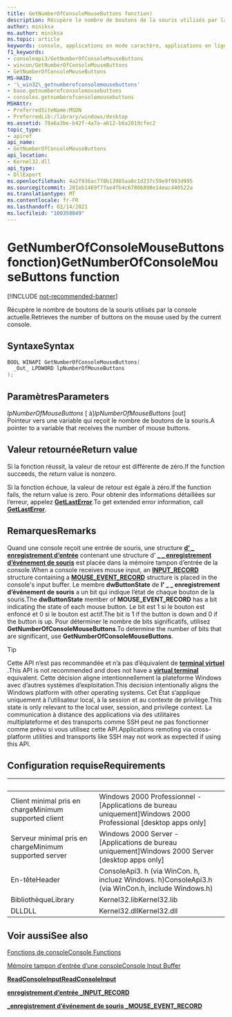```yaml
---
title: GetNumberOfConsoleMouseButtons fonction)
description: Récupère le nombre de boutons de la souris utilisés par la console actuelle.
author: miniksa
ms.author: miniksa
ms.topic: article
keywords: console, applications en mode caractère, applications en ligne de commande, applications de terminal, API console
f1_keywords:
- consoleapi3/GetNumberOfConsoleMouseButtons
- wincon/GetNumberOfConsoleMouseButtons
- GetNumberOfConsoleMouseButtons
MS-HAID:
- '\_win32\_getnumberofconsolemousebuttons'
- base.getnumberofconsolemousebuttons
- consoles.getnumberofconsolemousebuttons
MSHAttr:
- PreferredSiteName:MSDN
- PreferredLib:/library/windows/desktop
ms.assetid: 78a6a3be-b42f-4a7a-a612-b6a2019cfec2
topic_type:
- apiref
api_name:
- GetNumberOfConsoleMouseButtons
api_location:
- Kernel32.dll
api_type:
- DllExport
ms.openlocfilehash: 4a2f936ac778b13985aa0c1d237c59e9f993d995
ms.sourcegitcommit: 281eb1469f77ae4fb4c67806898e14eac440522a
ms.translationtype: MT
ms.contentlocale: fr-FR
ms.lasthandoff: 02/14/2021
ms.locfileid: "100358849"
---
```

# <a name="getnumberofconsolemousebuttons-function"></a><span data-ttu-id="6622e-104">GetNumberOfConsoleMouseButtons fonction)</span><span class="sxs-lookup"><span data-stu-id="6622e-104">GetNumberOfConsoleMouseButtons function</span></span>

[!INCLUDE [not-recommended-banner](./includes/not-recommended-banner.md)]

<span data-ttu-id="6622e-105">Récupère le nombre de boutons de la souris utilisés par la console actuelle.</span><span class="sxs-lookup"><span data-stu-id="6622e-105">Retrieves the number of buttons on the mouse used by the current console.</span></span>

## <a name="syntax"></a><span data-ttu-id="6622e-106">Syntaxe</span><span class="sxs-lookup"><span data-stu-id="6622e-106">Syntax</span></span>

```C
BOOL WINAPI GetNumberOfConsoleMouseButtons(
  _Out_ LPDWORD lpNumberOfMouseButtons
);
```

## <a name="parameters"></a><span data-ttu-id="6622e-107">Paramètres</span><span class="sxs-lookup"><span data-stu-id="6622e-107">Parameters</span></span>

<span data-ttu-id="6622e-108">*lpNumberOfMouseButtons* \[ à\]</span><span class="sxs-lookup"><span data-stu-id="6622e-108">*lpNumberOfMouseButtons* \[out\]</span></span>  
<span data-ttu-id="6622e-109">Pointeur vers une variable qui reçoit le nombre de boutons de la souris.</span><span class="sxs-lookup"><span data-stu-id="6622e-109">A pointer to a variable that receives the number of mouse buttons.</span></span>

## <a name="return-value"></a><span data-ttu-id="6622e-110">Valeur retournée</span><span class="sxs-lookup"><span data-stu-id="6622e-110">Return value</span></span>

<span data-ttu-id="6622e-111">Si la fonction réussit, la valeur de retour est différente de zéro.</span><span class="sxs-lookup"><span data-stu-id="6622e-111">If the function succeeds, the return value is nonzero.</span></span>

<span data-ttu-id="6622e-112">Si la fonction échoue, la valeur de retour est égale à zéro.</span><span class="sxs-lookup"><span data-stu-id="6622e-112">If the function fails, the return value is zero.</span></span> <span data-ttu-id="6622e-113">Pour obtenir des informations détaillées sur l’erreur, appelez [**GetLastError**](/windows/win32/api/errhandlingapi/nf-errhandlingapi-getlasterror).</span><span class="sxs-lookup"><span data-stu-id="6622e-113">To get extended error information, call [**GetLastError**](/windows/win32/api/errhandlingapi/nf-errhandlingapi-getlasterror).</span></span>

## <a name="remarks"></a><span data-ttu-id="6622e-114">Remarques</span><span class="sxs-lookup"><span data-stu-id="6622e-114">Remarks</span></span>

<span data-ttu-id="6622e-115">Quand une console reçoit une entrée de souris, une structure [**d' \_ enregistrement d’entrée**](input-record-str.md) contenant une structure d' [**\_ \_ enregistrement d’événement de souris**](mouse-event-record-str.md) est placée dans la mémoire tampon d’entrée de la console.</span><span class="sxs-lookup"><span data-stu-id="6622e-115">When a console receives mouse input, an [**INPUT\_RECORD**](input-record-str.md) structure containing a [**MOUSE\_EVENT\_RECORD**](mouse-event-record-str.md) structure is placed in the console's input buffer.</span></span> <span data-ttu-id="6622e-116">Le membre **dwButtonState** de **l' \_ \_ enregistrement d’événement de souris** a un bit qui indique l’état de chaque bouton de la souris.</span><span class="sxs-lookup"><span data-stu-id="6622e-116">The **dwButtonState** member of **MOUSE\_EVENT\_RECORD** has a bit indicating the state of each mouse button.</span></span> <span data-ttu-id="6622e-117">Le bit est 1 si le bouton est enfoncé et 0 si le bouton est actif.</span><span class="sxs-lookup"><span data-stu-id="6622e-117">The bit is 1 if the button is down and 0 if the button is up.</span></span> <span data-ttu-id="6622e-118">Pour déterminer le nombre de bits significatifs, utilisez **GetNumberOfConsoleMouseButtons**.</span><span class="sxs-lookup"><span data-stu-id="6622e-118">To determine the number of bits that are significant, use **GetNumberOfConsoleMouseButtons**.</span></span>

> [!TIP]
> <span data-ttu-id="6622e-119">Cette API n’est pas recommandée et n’a pas d’équivalent de **[terminal virtuel](console-virtual-terminal-sequences.md)** .</span><span class="sxs-lookup"><span data-stu-id="6622e-119">This API is not recommended and does not have a **[virtual terminal](console-virtual-terminal-sequences.md)** equivalent.</span></span> <span data-ttu-id="6622e-120">Cette décision aligne intentionnellement la plateforme Windows avec d’autres systèmes d’exploitation.</span><span class="sxs-lookup"><span data-stu-id="6622e-120">This decision intentionally aligns the Windows platform with other operating systems.</span></span> <span data-ttu-id="6622e-121">Cet État s’applique uniquement à l’utilisateur local, à la session et au contexte de privilège.</span><span class="sxs-lookup"><span data-stu-id="6622e-121">This state is only relevant to the local user, session, and privilege context.</span></span> <span data-ttu-id="6622e-122">La communication à distance des applications via des utilitaires multiplateforme et des transports comme SSH peut ne pas fonctionner comme prévu si vous utilisez cette API.</span><span class="sxs-lookup"><span data-stu-id="6622e-122">Applications remoting via cross-platform utilities and transports like SSH may not work as expected if using this API.</span></span>

## <a name="requirements"></a><span data-ttu-id="6622e-123">Configuration requise</span><span class="sxs-lookup"><span data-stu-id="6622e-123">Requirements</span></span>

| &nbsp; | &nbsp; |
|-|-|
| <span data-ttu-id="6622e-124">Client minimal pris en charge</span><span class="sxs-lookup"><span data-stu-id="6622e-124">Minimum supported client</span></span> | <span data-ttu-id="6622e-125">Windows 2000 Professionnel - \[Applications de bureau uniquement\]</span><span class="sxs-lookup"><span data-stu-id="6622e-125">Windows 2000 Professional \[desktop apps only\]</span></span> |
| <span data-ttu-id="6622e-126">Serveur minimal pris en charge</span><span class="sxs-lookup"><span data-stu-id="6622e-126">Minimum supported server</span></span> | <span data-ttu-id="6622e-127">Windows 2000 Server - \[Applications de bureau uniquement\]</span><span class="sxs-lookup"><span data-stu-id="6622e-127">Windows 2000 Server \[desktop apps only\]</span></span> |
| <span data-ttu-id="6622e-128">En-tête</span><span class="sxs-lookup"><span data-stu-id="6622e-128">Header</span></span> | <span data-ttu-id="6622e-129">ConsoleApi3. h (via WinCon. h, incluez Windows. h)</span><span class="sxs-lookup"><span data-stu-id="6622e-129">ConsoleApi3.h (via WinCon.h, include Windows.h)</span></span> |
| <span data-ttu-id="6622e-130">Bibliothèque</span><span class="sxs-lookup"><span data-stu-id="6622e-130">Library</span></span> | <span data-ttu-id="6622e-131">Kernel32.lib</span><span class="sxs-lookup"><span data-stu-id="6622e-131">Kernel32.lib</span></span> |
| <span data-ttu-id="6622e-132">DLL</span><span class="sxs-lookup"><span data-stu-id="6622e-132">DLL</span></span> | <span data-ttu-id="6622e-133">Kernel32.dll</span><span class="sxs-lookup"><span data-stu-id="6622e-133">Kernel32.dll</span></span> |

## <a name="see-also"></a><span data-ttu-id="6622e-134">Voir aussi</span><span class="sxs-lookup"><span data-stu-id="6622e-134">See also</span></span>

[<span data-ttu-id="6622e-135">Fonctions de console</span><span class="sxs-lookup"><span data-stu-id="6622e-135">Console Functions</span></span>](console-functions.md)

[<span data-ttu-id="6622e-136">Mémoire tampon d’entrée d’une console</span><span class="sxs-lookup"><span data-stu-id="6622e-136">Console Input Buffer</span></span>](console-input-buffer.md)

[<span data-ttu-id="6622e-137">**ReadConsoleInput**</span><span class="sxs-lookup"><span data-stu-id="6622e-137">**ReadConsoleInput**</span></span>](readconsoleinput.md)

[<span data-ttu-id="6622e-138">**enregistrement d’entrée \_**</span><span class="sxs-lookup"><span data-stu-id="6622e-138">**INPUT\_RECORD**</span></span>](input-record-str.md)

[<span data-ttu-id="6622e-139">**\_enregistrement d’événement de souris \_**</span><span class="sxs-lookup"><span data-stu-id="6622e-139">**MOUSE\_EVENT\_RECORD**</span></span>](mouse-event-record-str.md)